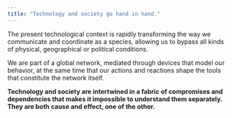 ```yaml
---
title: "Technology and society go hand in hand."
---
```

The present technological context is rapidly transforming the way we communicate and coordinate as a species, allowing us to bypass all kinds of physical, geographical or political conditions.

We are part of a global network, mediated through devices that model our behavior, at the same time that our actions and reactions shape the tools that constitute the network itself.

**Technology and society are intertwined in a fabric of compromises and dependencies that makes it impossible to understand them separately. They are both cause and effect, one of the other.**